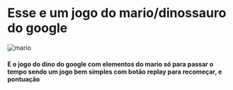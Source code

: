 <h1>Esse e um jogo do mario/dinossauro  do google</h1>

<div> 
  
![mario](https://github.com/MarcosAredes/MarioJs/assets/106114852/dc4f400e-a10a-4260-8111-c3062f36fccf)

</div>

<div>
  <h4>
   E o jogo do dino do google com elementos do mario só para passar o tempo sendo um jogo bem simples
    com botão replay para recomeçar, e pontuação
  </h4>
  
</div>
